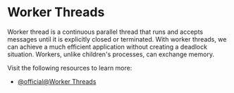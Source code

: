 # Worker Threads

Worker thread is a continuous parallel thread that runs and accepts messages until it is explicitly closed or terminated.
With worker threads, we can achieve a much efficient application without creating a deadlock situation. Workers, unlike children's processes, can exchange memory.

Visit the following resources to learn more:

- [@official@Worker Threads](https://nodejs.org/api/worker_threads.html#worker-threads)
